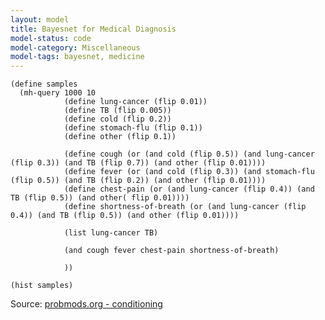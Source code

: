 ```yaml
---
layout: model
title: Bayesnet for Medical Diagnosis
model-status: code
model-category: Miscellaneous
model-tags: bayesnet, medicine
---
```


    (define samples
      (mh-query 1000 10
                (define lung-cancer (flip 0.01))
                (define TB (flip 0.005))
                (define cold (flip 0.2))
                (define stomach-flu (flip 0.1))
                (define other (flip 0.1))
                
                (define cough (or (and cold (flip 0.5)) (and lung-cancer (flip 0.3)) (and TB (flip 0.7)) (and other (flip 0.01))))
                (define fever (or (and cold (flip 0.3)) (and stomach-flu (flip 0.5)) (and TB (flip 0.2)) (and other (flip 0.01))))
                (define chest-pain (or (and lung-cancer (flip 0.4)) (and TB (flip 0.5)) (and other( flip 0.01))))
                (define shortness-of-breath (or (and lung-cancer (flip 0.4)) (and TB (flip 0.5)) (and other (flip 0.01))))
                
                (list lung-cancer TB)
                
                (and cough fever chest-pain shortness-of-breath)
                
                ))
    
    (hist samples)

Source: [probmods.org - conditioning](https://probmods.org/conditioning.html)    
